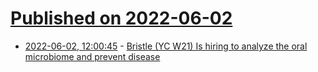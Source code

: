 # [Published on 2022-06-02](index.md)

* [2022-06-02, 12:00:45](https://news.ycombinator.com/item?id=31593784) - [Bristle (YC W21) Is hiring to analyze the oral microbiome and prevent disease](https://bristle.notion.site/Careers-Bristle-f7a66759282a4a1195cbafdce00a8722)
